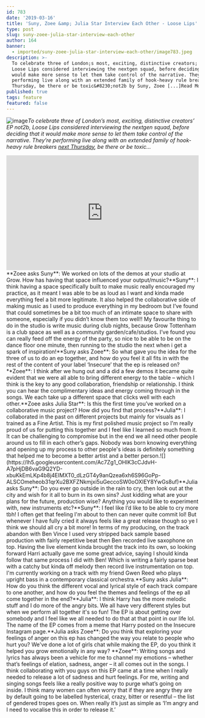 ```yaml
---
id: 783
date: '2019-03-16'
title: 'Suny, Zoee &amp; Julia Star Interview Each Other - Loose Lips'
type: post
slug: suny-zoee-julia-star-interview-each-other
author: 164
banner:
  - imported/suny-zoee-julia-star-interview-each-other/image783.jpeg
description: >-
  To celebrate three of London;s most, exciting, distinctive creators; EP not2b,
  Loose Lips considered interviewing the nextgen squad, before deciding that it
  would make more sense to let them take control of the narrative. They;re
  performing live along with an extended family of hook-heavy rule breakers;next
  Thursday, be there or be toxic&#8230;not2b by Suny, Zoee [...]Read More...
published: true
tags: feature
featured: false
---
```

![image](../imported/suny-zoee-julia-star-interview-each-other/image783.jpeg)_To celebrate three of London’s most, exciting, distinctive creators’ EP not2b, Loose Lips considered interviewing the nextgen squad, before deciding that it would make more sense to let them take control of the narrative. They’re performing live along with an extended family of hook-heavy rule breakers_ [_next Thursday_](https://www.facebook.com/events/304428323757659/)_, be there or be toxic…_  
<iframe width='100%' height='300' scrolling='no' frameborder='no' allow='autoplay' src='https://bandcamp.com/EmbeddedPlayer/album=472724731/size=large/bgcol=ffffff/linkcol=63b2cc/tracklist=false/artwork=small/transparent=true/'></iframe>**Zoee asks Suny**: We worked on lots of the demos at your studio at Grow. How has having that space influenced your output/music?**Suny**: I think having a space specifically built to make music really encouraged my practice, as it meant I was able to be as loud as I want and kinda made everything feel a bit more legitimate. It also helped the collaborative side of making music as I used to produce everything in my bedroom but I’ve found that could sometimes be a bit too much of an intimate space to share with someone, especially if you didn’t know them too well!! My favourite thing to do in the studio is write music during club nights, because Grow Tottenham is a club space as well as a community garden/cafe/studios. I’ve found you can really feed off the energy of the party, so nice to be able to be on the dance floor one minute, then running to the studio the next when i get a spark of inspiration!**Suny asks Zoee**: So what gave you the idea for the three of us to do an ep together, and how do you feel it all fits in with the rest of the content of your label ‘Insecure’ that the ep is released on?**Zoee**: I think after we hung out and a did a few demos it became quite evident that we were all able to bring different energy to the table – which I think is the key to any good collaboration, friendship or relationship. I think you can hear the complimentary ideas and energy coming through in the songs. We each take up a different space that clicks well with each other.**Zoee asks Julia Star**: Is this the first time you’ve worked on a collaborative music project? How did you find that process?**Julia**: I collaborated in the past on different projects but mainly for visuals as I trained as a Fine Artist. This is my first polished music project so I'm really proud of us for putting this together and I feel like I learned so much from it. It can be challenging to compromise but in the end we all need other people around us to fill in each other’s gaps. Nobody was born knowing everything and opening up my process to other people's ideas is definitely something that helped me to become a better artist and a better person.![](https://lh5.googleusercontent.com/Ac7Zg1_OHlK3cCJdvH-A7pHjDB6vaG9Q2YD-xbuKkEmLKp4b8j4EIMXT0_dLzGT4y9anQzea6xh6S96GoPp-ALSCOmeheob31qrXu2BXFZNkmjxi5uGeccoSW0oOXIEY8YwGs8uf)**Julia asks Suny**: Do you ever go outside in the rain to cry, then look out at the city and wish for it all to burn in its own sins? Just kidding what are your plans for the future, production wise? Anything you would like to experiment with, new instruments etc?**Suny**: I feel like I’d like to be able to cry more tbh! I often get that feeling I'm about to then can never quite commit lol! But whenever I have fully cried it always feels like a great release though so ye I think we should all cry a bit more! In terms of my producing, on the track abandon with Ben Vince I used very stripped back sample based production with fairly repetitive beat then Ben recorded live saxophone on top. Having the live element kinda brought the track into its own, so looking forward Harri actually gave me some great advice, saying I should kinda follow that same process I did with Ben! Which is writing a fairly sparse beat with a catchy but kinda off melody then record live instrumentation on top. I'm currently working on a track with my friend Gwen Reed who plays upright bass in a contemporary classical orchestra.**Suny asks Julia**: How do you think the different vocal and lyrical style of each track compare to one another, and how do you feel the themes and feelings of the ep all come together in the end?**Julia**: I think Harry has the more melodic stuff and I do more of the angry bits. We all have very different styles but when we perform all together it's so fun! The EP is about getting over somebody and I feel like we all needed to do that at that point in our life lol. The name of the EP comes from a meme that Harry posted on the Insecure Instagram page.**Julia asks Zoee**: Do you think that exploring your feelings of anger on this ep has changed the way you relate to people who hurt you? We've done a lot of girls chat while making the EP, do you think it helped you grow emotionally in any way? **Zoee**: Writing songs and lyrics has always been a vehicle for me to channel my emotions – whether that’s feelings of elation, sadness, anger – it all comes out in the songs. I think collaborating with you guys on this EP came at a time when I really needed to release a lot of sadness and hurt feelings. For me, writing and singing songs feels like a really positive way to purge what’s going on inside. I think many women can often worry that if they are angry they are by default going to be labelled hysterical, crazy, bitter or resentful – the list of gendered tropes goes on. When really it’s just as simple as ‘I’m angry and I need to vocalise this in order to release it.’
